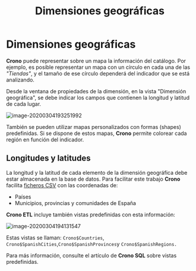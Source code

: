 ﻿---
title: Dimensiones geográficas
position: 11
Autogenerated: true
---

# Dimensiones geográficas 

**Crono** puede representar sobre un mapa la información del catálogo. Por ejemplo, es posible representar un mapa con un círculo en cada una de las _"Tiendas"_, y el tamaño de ese círculo dependerá del indicador que se está analizando. 

Desde la ventana de propiedades de la dimensión, en la vista "Dimensión geográfica", se debe indicar los campos que contienen la longitud y latitud de cada lugar.

![image-20200304193251992](/images/geo1.png)


También se pueden utilizar mapas personalizados con formas (shapes) predefinidas. Si se dispone de estos mapas, **Crono** permite colorear cada región en función del indicador.



## Longitudes y latitudes

La longitud y la latitud de cada elemento de la dimensión geográfica debe estar almacenada en la base de datos. Para facilitar este trabajo **Crono** facilita [ficheros CSV](https://github.com/bifacil/CronoSupport/tree/master/Resources/CSV) con las coordenadas de:

- Países
- Municipios, provincias y comunidades de España


**Crono ETL** incluye también vistas predefinidas con esta información:

![image-20200304194131547](/images/geo2.png)

Estas vistas se llaman: `Crono$Countries`, `Crono$SpanishCities`,`Crono$SpanishProvinces`y `Crono$SpanishRegions.`

Para más información, consulte el artículo de **Crono SQL** sobre vistas predefinidas.
